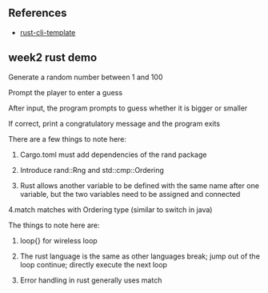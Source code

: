## References

* [rust-cli-template](https://github.com/kbknapp/rust-cli-template)

## week2 rust demo
Generate a random number between 1 and 100

Prompt the player to enter a guess

After input, the program prompts to guess whether it is bigger or smaller

If correct, print a congratulatory message and the program exits

There are a few things to note here:

1. Cargo.toml must add dependencies of the rand package

2. Introduce rand::Rng and std::cmp::Ordering

3. Rust allows another variable to be defined with the same name after one variable, but the two variables need to be assigned and connected

4.match matches with Ordering type (similar to switch in java)

The things to note here are:

1. loop{} for wireless loop

2. The rust language is the same as other languages ​​break; jump out of the loop continue; directly execute the next loop

3. Error handling in rust generally uses match